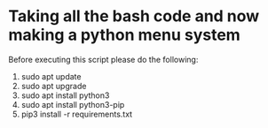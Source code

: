 # Taking all the bash code and now making a python menu system

Before executing this script please do the following:

1. sudo apt update
2. sudo apt upgrade
3. sudo apt install python3
4. sudo apt install python3-pip
5. pip3 install -r requirements.txt



